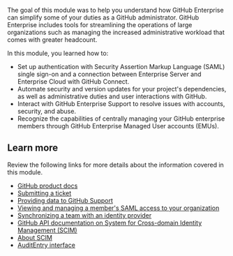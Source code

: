 The goal of this module was to help you understand how GitHub Enterprise can simplify some of your duties as a GitHub administrator. GitHub Enterprise includes tools for streamlining the operations of large organizations such as managing the increased administrative workload that comes with greater headcount.

In this module, you learned how to:

- Set up authentication with Security Assertion Markup Language (SAML) single sign-on and a connection between Enterprise Server and Enterprise Cloud with GitHub Connect.
- Automate security and version updates for your project's dependencies, as well as administrative duties and user interactions with GitHub.
- Interact with GitHub Enterprise Support to resolve issues with accounts, security, and abuse.
- Recognize the capabilities of centrally managing your GitHub enterprise members through GitHub Enterprise Managed User accounts (EMUs).

## Learn more

Review the following links for more details about the information covered in this module.

- [GitHub product docs](https://docs.github.com/get-started/learning-about-github/githubs-products)
- [Submitting a ticket](https://docs.github.com/en/github/working-with-github-support/submitting-a-ticket#submitting-a-ticket-using-the-github-enterprise-support-portal)
- [Providing data to GitHub Support](https://docs.github.com/enterprise-server@3.1/admin/enterprise-support/receiving-help-from-github-support/providing-data-to-github-support)
- [Viewing and managing a member's SAML access to your organization](https://docs.github.com/en/organizations/granting-access-to-your-organization-with-saml-single-sign-on/viewing-and-managing-a-members-saml-access-to-your-organization)
- [Synchronizing a team with an identity provider](https://docs.github.com/en/organizations/organizing-members-into-teams/synchronizing-a-team-with-an-identity-provider-group)
- [GitHub API documentation on System for Cross-domain Identity Management (SCIM)](https://docs.github.com/en/rest/reference/scim)
- [About SCIM](https://docs.github.com/en/enterprise-cloud@latest/organizations/managing-saml-single-sign-on-for-your-organization/about-scim-for-organizations)
- [AuditEntry interface](https://docs.github.com/en/enterprise-server@3.1/graphql/reference/interfaces#auditentry)
